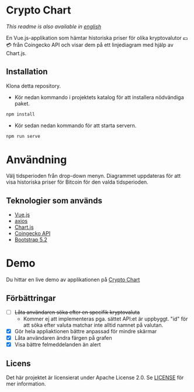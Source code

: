 # Crypto Chart
_This readme is also available in [english](README_ENG.md)_

En Vue.js-applikation som hämtar historiska priser för olika kryptovalutor :dollar: :credit_card: från Coingecko API och visar dem på ett linjediagram med hjälp av Chart.js.

## Installation
Klona detta repository.
* Kör nedan kommando i projektets katalog för att installera nödvändiga paket.
```javascript
npm install
``` 

* Kör sedan nedan kommando för att starta servern.
```javascript
npm run serve
```


# Användning
Välj tidsperioden från drop-down menyn.
Diagrammet uppdateras för att visa historiska priser för Bitcoin för den valda tidsperioden.

## Teknologier som används
* [Vue.js](https://vuejs.org/)
* [axios](https://github.com/axios/axios)
* [Chart.js](https://www.chartjs.org/)
* [Coingecko API](https://www.coingecko.com/en/api/documentation)
* [Bootstrap 5.2](https://getbootstrap.com/docs/5.2/getting-started/introduction/)

# Demo
Du hittar en live demo av applikationen på [Crypto Chart](cryptchartapp.netlify.app)



## Förbättringar

- [ ] ~~Låta användaren söka efter en specifik kryptovaluta~~
    - Kommer ej att implementeras pga. sättet API:et är uppbyggt. "id" för att söka efter valuta matchar inte alltid namnet på valutan.
- [X] Gör hela appliaktionen bättre anpassad för mindre skärmar
- [X] Låta användaren ändra färgen på grafen
- [X] Visa bättre felmeddelanden än alert

## Licens
Det här projektet är licensierat under Apache License 2.0. Se  [LICENSE](LICENSE) för mer information.
